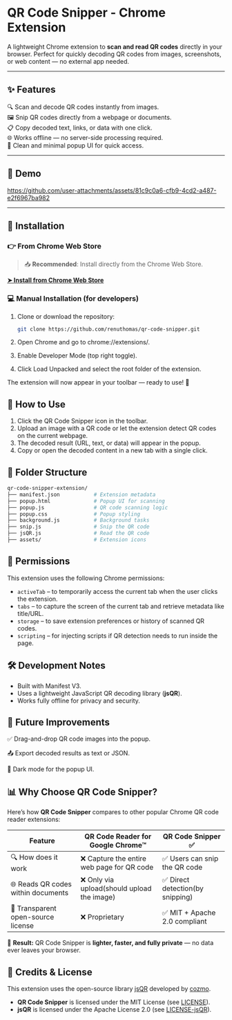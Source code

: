 # QR Code Snipper - Chrome Extension

A lightweight Chrome extension to **scan and read QR codes** directly in your browser. Perfect for quickly decoding QR codes from images, screenshots, or web content — no external app needed.

---

## ✨ Features

🔍 Scan and decode QR codes instantly from images.  
🖼️ Snip QR codes directly from a webpage or documents.  
📋 Copy decoded text, links, or data with one click.  
🌐 Works offline — no server-side processing required.  
🧩 Clean and minimal popup UI for quick access.

---

## 🎥 Demo

https://github.com/user-attachments/assets/81c9c0a6-cfb9-4cd2-a487-e2f6967ba982

---

## 🧩 Installation

### 👉 From Chrome Web Store

> 📥 **Recommended**: Install directly from the Chrome Web Store.

[**➤ Install from Chrome Web Store**](https://chrome.google.com/webstore/detail/YOUR-EXTENSION-ID)

### 💻 Manual Installation (for developers)

1. Clone or download the repository:

   ```bash
   git clone https://github.com/renuthomas/qr-code-snipper.git

   ```

2. Open Chrome and go to chrome://extensions/.

3. Enable Developer Mode (top right toggle).

4. Click Load Unpacked and select the root folder of the extension.

The extension will now appear in your toolbar — ready to use! 🚀

## 📖 How to Use

1. Click the QR Code Snipper icon in the toolbar.
2. Upload an image with a QR code or let the extension detect QR codes on the current webpage.
3. The decoded result (URL, text, or data) will appear in the popup.
4. Copy or open the decoded content in a new tab with a single click.

## 📂 Folder Structure

```bash
qr-code-snipper-extension/
├── manifest.json           # Extension metadata
├── popup.html              # Popup UI for scanning
├── popup.js                # QR code scanning logic
├── popup.css               # Popup styling
├── background.js           # Background tasks
├── snip.js                 # Snip the QR code
├── jsQR.js                 # Read the QR code
├── assets/                 # Extension icons
```

## 🔑 Permissions

This extension uses the following Chrome permissions:

- `activeTab` – to temporarily access the current tab when the user clicks the extension.
- `tabs` – to capture the screen of the current tab and retrieve metadata like title/URL.
- `storage` – to save extension preferences or history of scanned QR codes.
- `scripting` – for injecting scripts if QR detection needs to run inside the page.

## 🛠 Development Notes

- Built with Manifest V3.
- Uses a lightweight JavaScript QR decoding library (**jsQR**).
- Works fully offline for privacy and security.

## 🚀 Future Improvements

✅ Drag-and-drop QR code images into the popup.

📤 Export decoded results as text or JSON.

🎨 Dark mode for the popup UI.

## 📊 Why Choose QR Code Snipper?

Here’s how **QR Code Snipper** compares to other popular Chrome QR code reader extensions:

| Feature                            | QR Code Reader for Google Chrome™           | **QR Code Snipper ✅**           |
| ---------------------------------- | ------------------------------------------- | -------------------------------- |
| 🔍 How does it work                | ❌ Capture the entire web page for QR code  | ✅ Users can snip the QR code    |
| 🌐 Reads QR codes within documents | ❌ Only via upload(should upload the image) | ✅ Direct detection(by snipping) |
| 🔑 Transparent open-source license | ❌ Proprietary                              | ✅ MIT + Apache 2.0 compliant    |

🚀 **Result:** QR Code Snipper is **lighter, faster, and fully private** — no data ever leaves your browser.

## 🙏 Credits & License

This extension uses the open-source library [jsQR](https://github.com/cozmo/jsQR) developed by [cozmo](https://github.com/cozmo).

- **QR Code Snipper** is licensed under the MIT License (see [LICENSE](LICENSE)).
- **jsQR** is licensed under the Apache License 2.0 (see [LICENSE-jsQR](LICENSE-jsQR)).
